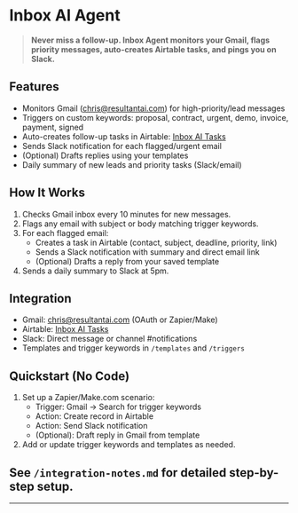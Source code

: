 # Inbox AI Agent

> **Never miss a follow-up. Inbox Agent monitors your Gmail, flags priority messages, auto-creates Airtable tasks, and pings you on Slack.**

## Features
- Monitors Gmail (chris@resultantai.com) for high-priority/lead messages
- Triggers on custom keywords: proposal, contract, urgent, demo, invoice, payment, signed
- Auto-creates follow-up tasks in Airtable: [Inbox AI Tasks](https://airtable.com/appPDEooFIkfpN08M/shr21qPF6nAqO5nsh)
- Sends Slack notification for each flagged/urgent email
- (Optional) Drafts replies using your templates
- Daily summary of new leads and priority tasks (Slack/email)

## How It Works
1. Checks Gmail inbox every 10 minutes for new messages.
2. Flags any email with subject or body matching trigger keywords.
3. For each flagged email:
    - Creates a task in Airtable (contact, subject, deadline, priority, link)
    - Sends a Slack notification with summary and direct email link
    - (Optional) Drafts a reply from your saved template
4. Sends a daily summary to Slack at 5pm.

## Integration
- Gmail: chris@resultantai.com (OAuth or Zapier/Make)
- Airtable: [Inbox AI Tasks](https://airtable.com/appPDEooFIkfpN08M/shr21qPF6nAqO5nsh)
- Slack: Direct message or channel #notifications
- Templates and trigger keywords in `/templates` and `/triggers`

## Quickstart (No Code)
1. Set up a Zapier/Make.com scenario:
    - Trigger: Gmail → Search for trigger keywords
    - Action: Create record in Airtable
    - Action: Send Slack notification
    - (Optional): Draft reply in Gmail from template
2. Add or update trigger keywords and templates as needed.

## See `/integration-notes.md` for detailed step-by-step setup.

---
